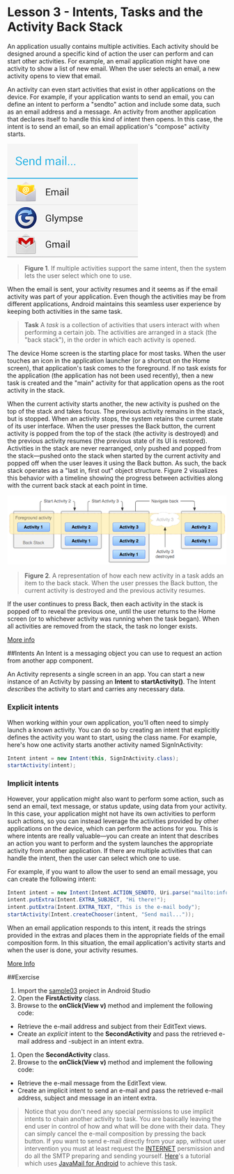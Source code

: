 # Lesson 3 - Intents, Tasks and the Activity Back Stack

An application usually contains multiple activities. Each activity should be designed around a specific kind of action the user can perform and can start other activities. For example, an email application might have one activity to show a list of new email. When the user selects an email, a new activity opens to view that email.

An activity can even start activities that exist in other applications on the device. For example, if your application wants to send an email, you can define an intent to perform a "sendto" action and include some data, such as an email address and a message. An activity from another application that declares itself to handle this kind of intent then opens. In this case, the intent is to send an email, so an email application's "compose" activity starts.

![Send to action chooser dialog](img/sendto_action_chooser_dialog.png)
> **Figure 1**. If multiple activities support the same intent, then the system lets the user select which one to use. 

When the email is sent, your activity resumes and it seems as if the email activity was part of your application. Even though the activities may be from different applications, Android maintains this seamless user experience by keeping both activities in the same task.

>**Task** A _task_ is a collection of activities that users interact with when performing a certain job. The activities are arranged in a stack (the "back stack"), in the order in which each activity is opened.

The device Home screen is the starting place for most tasks. When the user touches an icon in the application launcher (or a shortcut on the Home screen), that application's task comes to the foreground. If no task exists for the application (the application has not been used recently), then a new task is created and the "main" activity for that application opens as the root activity in the stack.

When the current activity starts another, the new activity is pushed on the top of the stack and takes focus. The previous activity remains in the stack, but is stopped. When an activity stops, the system retains the current state of its user interface. When the user presses the Back button, the current activity is popped from the top of the stack (the activity is destroyed) and the previous activity resumes (the previous state of its UI is restored). Activities in the stack are never rearranged, only pushed and popped from the stack—pushed onto the stack when started by the current activity and popped off when the user leaves it using the Back button. As such, the back stack operates as a "last in, first out" object structure. Figure 2 visualizes this behavior with a timeline showing the progress between activities along with the current back stack at each point in time.

![Diagram Backstack](img/diagram_backstack.png)
> **Figure 2**. A representation of how each new activity in a task adds an item to the back stack. When the user presses the Back button, the current activity is destroyed and the previous activity resumes.

If the user continues to press Back, then each activity in the stack is popped off to reveal the previous one, until the user returns to the Home screen (or to whichever activity was running when the task began). When all activities are removed from the stack, the task no longer exists.

[More info](http://developer.android.com/guide/components/tasks-and-back-stack.html)

##Intents
An Intent is a messaging object you can use to request an action from another app component. 

An Activity represents a single screen in an app. You can start a new instance of an Activity by passing an **Intent** to **startActivity()**. The Intent _describes_ the activity to start and carries any necessary data. 

### Explicit intents
When working within your own application, you'll often need to simply launch a known activity. You can do so by creating an intent that explicitly defines the activity you want to start, using the class name. For example, here's how one activity starts another activity named SignInActivity:

```java
Intent intent = new Intent(this, SignInActivity.class);
startActivity(intent);
```

### Implicit intents
However, your application might also want to perform some action, such as send an email, text message, or status update, using data from your activity. In this case, your application might not have its own activities to perform such actions, so you can instead leverage the activities provided by other applications on the device, which can perform the actions for you. This is where intents are really valuable—you can create an intent that describes an action you want to perform and the system launches the appropriate activity from another application. If there are multiple activities that can handle the intent, then the user can select which one to use. 

For example, if you want to allow the user to send an email message, you can create the following intent:

```java
Intent intent = new Intent(Intent.ACTION_SENDTO, Uri.parse("mailto:info@dutchaug.org"+));
intent.putExtra(Intent.EXTRA_SUBJECT, "Hi there!");
intent.putExtra(Intent.EXTRA_TEXT, "This is the e-mail body");
startActivity(Intent.createChooser(intent, "Send mail..."));
```

 When an email application responds to this intent, it reads the strings provided in the extras and places them in the appropriate fields of the email composition form. In this situation, the email application's activity starts and when the user is done, your activity resumes.

[More Info](http://developer.android.com/guide/components/activities.html)

##Exercise
1. Import the [sample03](sample03) project in Android Studio
1. Open the **FirstActivity** class.
1. Browse to the **onClick(View v)** method and implement the following code: 
  * Retrieve the e-mail address and subject from their EditText views.
  * Create an _explicit_ intent to the **SecondActivity** and pass the retrieved e-mail address and -subject in an intent extra.
1. Open the **SecondActivity** class. 
1. Browse to the **onClick(View v)** method and implement the following code: 
  * Retrieve the e-mail message from the EditText view.
  * Create an implicit intent to send an e-mail and pass the retrieved e-mail address, subject and message in an intent extra.
  
> Notice that you don't need any special permissions to use implicit intents to chain another activity to task. You are basically leaving the end user in control of how and what will be done with their data. They can simply cancel the e-mail composition by pressing the back button. If you want to send e-mail directly from your app, without user intervention you must at least request the [INTERNET](http://developer.android.com/reference/android/Manifest.permission.html#INTERNET) persmission and do all the SMTP preparing and sending yourself. [Here](http://javapapers.com/android/android-email-app-with-gmail-smtp-using-javamail/)'s a tutorial which uses [JavaMail for Android](https://code.google.com/p/javamail-android/) to achieve this task.
